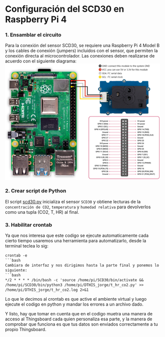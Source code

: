 # Configuración del SCD30 en Raspberry Pi 4

### 1. Ensamblar el circuito
Para la conexión del sensor SCD30, se requiere una Raspberry Pi 4 Model B y los cables de conexión (jumpers) incluidos con el sensor, que permiten la conexión directa al microcontrolador. Las conexiones deben realizarse de acuerdo con el siguiente diagrama:
![SCD30](figs/scd30.png)

### 2. Crear script de Python
El script [scd30.py](https://github.com/lata-mas/DTHIS-C_JoseRra/blob/main/Scripts/Raspberry/scd30.py) inicializa el sensor `SCD30` y obtiene lecturas de la `concentración de CO2`, `temperatura` y `humedad relativa` para devolverlos como una tupla (CO2, T, HR) al final. 

### 3. Habilitar crontab
Ya que nos interesa que este codigo se ejecute automaticamente cada cierto tiempo usaremos una herramienta para automatizarlo, desde la terminal teclea lo sig:
```
crontab -e
```bash
Cambiara de interfaz y nos dirigimos hasta la parte final y ponemos lo siguiente:
```bash
*/2 * * * * /bin/bash -c 'source /home/pi/SCD30/bin/activate && /home/pi/SCD30/bin/python3 /home/pi/DTHIS_jorge/t_hr_co2.py' >> /home/pi/DTHIS_jorge/t_hr_co2.log 2>&1
```
Lo que le decimos al crontab es que active el ambiente virtual y luego ejecute el codigo en python y mandar los errores a un archivo dado.

Y listo, hay que tomar en cuenta que en el codigo muetra una manera de acceso al Thingsboard cada quien personaliza esa parte, y la manera de comprobar que funciona es que tus datos son enviados correctamente a tu propio Thingsboard.
